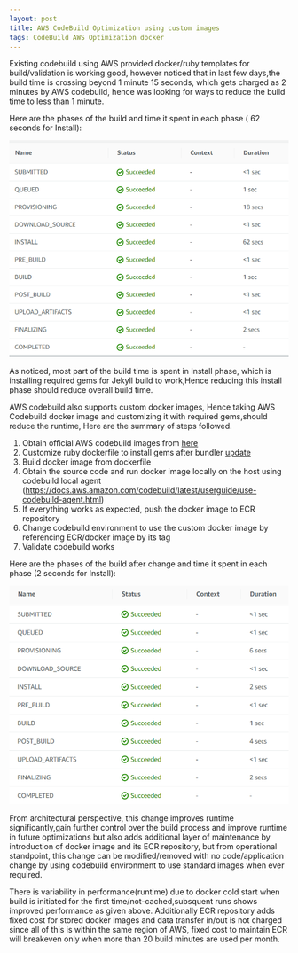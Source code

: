 ```yaml
---
layout: post
title: AWS CodeBuild Optimization using custom images
tags: CodeBuild AWS Optimization docker
---
```


Existing codebuild using  AWS provided docker/ruby templates for build/validation is working good, however noticed that in last few days,the build time is crossing beyond 1 minute 15 seconds, which gets charged as 2 minutes by AWS codebuild, hence was looking for ways to reduce the build time to less than 1 minute. 

Here are the phases of the build and time it spent in each phase ( 62 seconds for Install):

![Before](/assets/screenshots/codebuild_phases_before-20181216.png)

As noticed, most part of the build time is spent in Install phase, which is installing required gems for Jekyll build to work,Hence reducing this install phase should reduce overall build time.

AWS codebuild also supports custom docker images, Hence taking  AWS Codebuild docker image and customizing it with required gems,should reduce the runtime, Here are the summary of steps followed.

1. Obtain official AWS codebuild images from [here](https://github.com/aws/aws-codebuild-docker-images)
2. Customize ruby  dockerfile to install gems  after bundler [update](https://github.com/aws/aws-codebuild-docker-images/blob/master/ubuntu/ruby/2.5.3/Dockerfile)
3. Build docker image from dockerfile
4. Obtain the source code and run docker image locally on the host using codebuild local agent (https://docs.aws.amazon.com/codebuild/latest/userguide/use-codebuild-agent.html)
5. If everything works as expected, push the docker image to ECR repository
6. Change codebuild environment to use the custom docker image by referencing ECR/docker image by its tag
7. Validate codebuild works

Here are the phases of the build after change and time it spent in each phase (2 seconds for Install):

![After](/assets/screenshots/codebuild_phases_after-20181216.png)

From architectural perspective, this change improves  runtime significantly,gain further control over the  build process and improve runtime in future optimizations but also adds additional layer of maintenance by introduction of docker image and its ECR repository, but from operational standpoint, this change can be modified/removed with no code/application change by using codebuild environment to use standard images when ever required. 

There is variability in performance(runtime) due to docker cold start when build is initiated for the first time/not-cached,subsquent runs shows improved performance as given above. Additionally ECR repository adds fixed cost for stored docker images and data transfer in/out is not charged since all of this is within the same region of AWS, fixed cost to maintain ECR will breakeven only when more than 20 build minutes are used per month.

